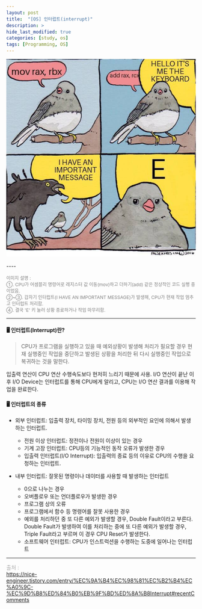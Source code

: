 ```yaml
---
layout: post
title:  "[OS] 인터럽트(interrupt)"
description: >
hide_last_modified: true
categories: [study, os]
tags: [Programming, OS]
---
```


<p align="center">
  <img src="../../../assets/img/blog/os/interrupt.png" alt="프로그램 실행 중 'E'키를 눌러서 중단시켜보자^_^ㅋㅋ" >
</p>
----

<span style="color : gray; font-size:12px;"> 이미지 설명 : <br>
①. CPU가 어셈블리 명령어로 레지스터 값 이동(mov)하고 더하기(add) 같은 정상적인 코드 실행 중이었음. <br>
②~③. 갑자기 인터럽트(I HAVE AN IMPORTANT MESSAGE)가 발생해, CPU가 현재 작업 멈추고 인터럽트 처리함. <br>
④. 결국 'E' 키 눌러 상황 종료하거나 작업 마무리함. <br>
</span>

----

#### 🖥️ 인터럽트(Interrupt)란?

> CPU가 프로그램을 실행하고 있을 때 예외상황이 발생해 처리가 필요할 경우 현재 실행중인 작업을 중단하고 발생된 상황을 처리한 뒤 다시 실행중인 작업으로 복귀하는 것을 말한다.

입출력 연산이 CPU 연산 수행속도보다 현저히 느리기 때문에 사용. 
I/O 연산이 끝난 이후 I/O Device는 인터럽트를 통해 CPU에게 알리고, CPU는 I/O 연산 결과를 이용해 작업을 완료한다. 

#### 🖥️ 인터럽트의 종류

* 외부 인터럽트: 입출력 장치, 타이밍 장치, 전원 등의 외부적인 요인에 의해서 발생하는 인터럽트.
	- 전원 이상 인터럽트: 정전이나 전원이 이상이 있는 경우
	- 기계 고장 인터럽트: CPU등의 기능적인 동작 오류가 발생한 경우
	- 입출력 인터럽트(I/O Interrupt): 입출력의 종료 등의 이유로 CPU의 수행을 요청하는 인터럽트.

* 내부 인터럽트: 잘못된 명령이나 데이터를 사용할 때 발생하는 인터럽트
	- 0으로 나누는 경우
	- 오버플로우 또는 언더플로우가 발생한 경우
	- 프로그램 상의 오류
	- 프로그램에서 함수 등 명령어를 잘못 사용한 경우
	- 예외를 처리하던 중 또 다른 예외가 발생할 경우, Double Fault이라고 부른다. Double Fault가 발생하여 이를 처리하는 중에 또 다른 예외가 발생할 경우, Triple Fault라고 부르며 이 경우 CPU Reset가 발생한다.
	- 소프트웨어 인터럽트: CPU가 인스트럭션을 수행하는 도중에 일어나는 인터럽트

----
<span style="color : darkgrey;">출처 : </span> <br>
https://nice-engineer.tistory.com/entry/%EC%9A%B4%EC%98%81%EC%B2%B4%EC%A0%9C-%EC%9D%B8%ED%84%B0%EB%9F%BD%ED%8A%B8Interrupt#recentComments